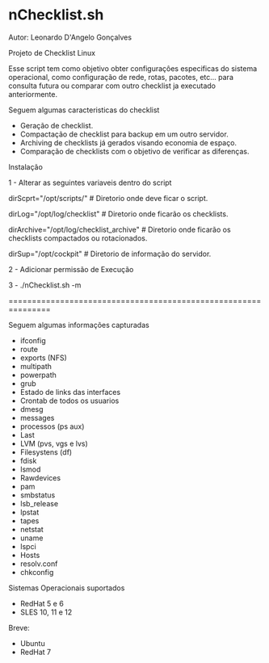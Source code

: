# nChecklist.sh

Autor: Leonardo D'Angelo Gonçalves

Projeto de Checklist Linux

Esse script tem como objetivo obter configuraçôes especificas do sistema operacional, como configuração de rede, rotas, pacotes, etc... para consulta futura ou comparar com outro checklist ja executado anteriormente.

Seguem algumas caracteristicas do checklist

 - Geração de checklist.
 - Compactação de checklist para backup em um outro servidor.
 - Archiving de checklists já gerados visando economia de espaço.
 - Comparação de checklists com o objetivo de verificar as diferenças.


Instalação

1 - Alterar as seguintes variaveis dentro do script

dirScprt="/opt/scripts/"                          # Diretorio onde deve ficar o script.

dirLog="/opt/log/checklist"                       # Diretorio onde ficarão os checklists.

dirArchive="/opt/log/checklist_archive"           # Diretorio onde ficarão os checklists compactados ou rotacionados.

dirSup="/opt/cockpit"                             # Diretorio de informação do servidor.

2 - Adicionar permissão de Execução

3 - ./nChecklist.sh -m

===============================================================


Seguem algumas informações capturadas

- ifconfig
- route
- exports (NFS)
- multipath
- powerpath
- grub
- Estado de links das interfaces
- Crontab de todos os usuarios
- dmesg
- messages
- processos (ps aux)
- Last
- LVM (pvs, vgs e lvs)
- Filesystens (df)
- fdisk
- lsmod
- Rawdevices
- pam
- smbstatus
- lsb_release
- lpstat
- tapes
- netstat
- uname
- lspci
- Hosts
- resolv.conf
- chkconfig

Sistemas Operacionais suportados

- RedHat 5 e 6
- SLES 10, 11 e 12

Breve:

- Ubuntu
- RedHat 7
